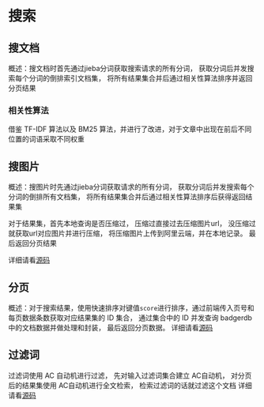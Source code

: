 # 搜索

## 搜文档
概述：搜文档时首先通过jieba分词获取搜索请求的所有分词，
获取分词后并发搜索每个分词的倒排索引文档集，
将所有结果集合并后通过相关性算法排序并返回分页结果

### 相关性算法
借鉴 TF-IDF 算法以及 BM25 算法，并进行了改进，对于文章中出现在前后不同位置的词语采取不同权重


## 搜图片
概述：搜图片时先通过jieba分词获取请求的所有分词，
获取分词后并发搜索每个分词的倒排所有文档集，
将所有结果集合并后通过相关性算法排序后获得返回结果集

对于结果集，首先本地查询是否压缩过，
压缩过直接过去压缩图片url，
没压缩过就获取url对应图片并进行压缩，
将压缩图片上传到阿里云端，并在本地记录。
最后返回分页结果

详细请看[源码](../pkg/engine.go)

## 分页
概述：对于搜索结果，使用快速排序对键值`score`进行排序，通过前端传入页号和每页数据条数获取对应结果集的 ID 集合，
通过集合中的 ID 并发查询 badgerdb中的文档数据并做处理和封装，
最后返回分页数据。
详细请看[源码](../pkg/pagination)


## 过滤词
过滤词使用 AC 自动机进行过滤，
先对输入过滤词集合建立 AC自动机，
对分页后的结果集使用 AC自动机进行全文检索，
检索过滤词的话就过滤这个文档
详细请看[源码](../pkg/trie/ACTrie.go)
